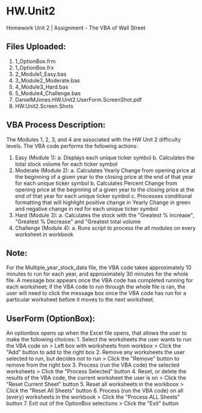 # HW.Unit2
Homework Unit 2 | Assignment - The VBA of Wall Street

## Files Uploaded:
1. 1_OptionBox.frm
2. 1_OptionBox.frx
3. 2_Module1_Easy.bas
4. 3_Module2_Moderate.bas
5. 4_Module3_Hard.bas
6. 5_Module4_Challenge.bas
7. DanielMJones.HW.Unit2.UserForm.ScreenShot.pdf
8. HW.Unit2.Screen.Shots

## VBA Process Description:
The Modules 1, 2, 3, and 4 are associated with the HW Unit 2 difficulty levels. The VBA code performs the following actions:
  1. Easy (Module 1):
      a. Displays each unique ticker symbol
      b. Calculates the total stock volume for each ticker symbol
  2. Moderate (Module 2):
      a.  Calculates Yearly Change from opening price at the beginning of a given year to the closing price at the end of that year for each unique ticker symbol
      b.  Calculates Percent Change from opening price at the beginning of a given year to the closing price at the end of that year for each unique ticker symbol
      c. Processes conditional formatting that will highlight positive change in Yearly Change in green and negative change in red for each unique ticker symbol
  3. Hard (Module 3):
      a. Calculates the stock with the "Greatest % increase", "Greatest % Decrease" and "Greatest total volume
  4. Challenge (Module 4):
      a. Runs script to process the all modules on every worksheet in workbook
      
## Note:
  For the Multiple_year_stock_data file, the VBA code takes approximately 10 minutes to run for each year, and approximately 30 minutes for the whole file.  A message box appears once the VBA code has completed running for each worksheet; if the VBA code to run through the whole file is ran, the user will need to click the message box once the VBA code has run for a particular worksheet before it moves to the next worksheet.
  
## UserForm (OptionBox):
  An optionbox opens up when the Excel file opens, that allows the user to make the following choices:
    1. Select the worksheets the user wants to run the VBA code on
         > Left box with worksheets from workbox
         > Click the "Add" button to add to the right box
    2. Remove any worksheets the user selected to run, but decides not to run
         > Click the "Remove" button to remove from the right box
    3. Process (run the VBA code) the selected worksheets
        > Click the "Process Selected" button
    4. Reset, or delete the results of the VBA code, the current worksheet the user is on
        > Click the "Reset Current Sheet" button
    5. Reset all worksheets in the workboox
        > Click the "Reset All Sheets" button
    6. Process (run the VBA code) on all (every) worksheets in the workbook
        > Click the "Process ALL Sheets" button
    7. Exit out of the OptionBox selections
        > Click the "Exit" button
      
